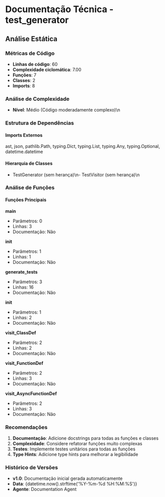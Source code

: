 # Documentação Técnica - test_generator

## Análise Estática

### Métricas de Código
- **Linhas de código**: 60
- **Complexidade ciclomática**: 7.00
- **Funções**: 7
- **Classes**: 2
- **Imports**: 8

### Análise de Complexidade
- **Nível**: Médio (Código moderadamente complexo)\n
### Estrutura de Dependências

#### Imports Externos
ast, json, pathlib.Path, typing.Dict, typing.List, typing.Any, typing.Optional, datetime.datetime

#### Hierarquia de Classes
- TestGenerator (sem herança)\n- TestVisitor (sem herança)\n
### Análise de Funções

#### Funções Principais
**main**
- Parâmetros: 0
- Linhas: 3
- Documentação: Não

**__init__**
- Parâmetros: 1
- Linhas: 1
- Documentação: Não

**generate_tests**
- Parâmetros: 3
- Linhas: 16
- Documentação: Não

**__init__**
- Parâmetros: 1
- Linhas: 2
- Documentação: Não

**visit_ClassDef**
- Parâmetros: 2
- Linhas: 2
- Documentação: Não

**visit_FunctionDef**
- Parâmetros: 2
- Linhas: 3
- Documentação: Não

**visit_AsyncFunctionDef**
- Parâmetros: 2
- Linhas: 3
- Documentação: Não

### Recomendações

1. **Documentação**: Adicione docstrings para todas as funções e classes
2. **Complexidade**: Considere refatorar funções muito complexas
3. **Testes**: Implemente testes unitários para todas as funções
4. **Type Hints**: Adicione type hints para melhorar a legibilidade

### Histórico de Versões

- **v1.0**: Documentação inicial gerada automaticamente
- **Data**: {datetime.now().strftime('%Y-%m-%d %H:%M:%S')}
- **Agente**: Documentation Agent

